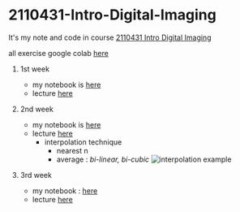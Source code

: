 # 2110431-Intro-Digital-Imaging
It's my note and code in course [2110431 Intro Digital Imaging](https://www.mycourseville.com/?q=courseville/course/39246)

all exercise google colab [here](https://colab.research.google.com/drive/1qZ8KWIhFzLBTke20YuxfqycoJAFhFFFn?usp=sharing)

1. 1st week
    - my notebook is [here](./week%201/week%201.ipynb)
    - lecture [here](https://mycourseville-default.s3.ap-southeast-1.amazonaws.com/useruploaded_course_files/2023_1/39246/materials/Lecture01_IntroImging-465640-16915032527039.pdf)
    
1. 2nd week
    - my notebook is [here](./week%202/week%202.ipynb)
    - lecture [here](https://mycourseville-default.s3.ap-southeast-1.amazonaws.com/useruploaded_course_files/2023_1/39246/materials/Lecture02_Formation_ArithmaticOps-465640-16920945013261.pdf)
        - interpolation technique
            - nearest n
            - average : *bi-linear, bi-cubic*
        ![interpolation example](https://www.researchgate.net/publication/321881785/figure/fig4/AS:667701148127245@1536203767766/The-true-high-resolution-image-and-comparison-of-interpolation-methods-on-the-a.ppm)

1. 3rd week
    - my notebook : [here](./week%203/week%203.ipynb)
    - lecture [here](https://mycourseville-default.s3.ap-southeast-1.amazonaws.com/useruploaded_course_files/2023_1/39246/materials/Lecture03_Histogram-465640-16927050405224.pdf)

    